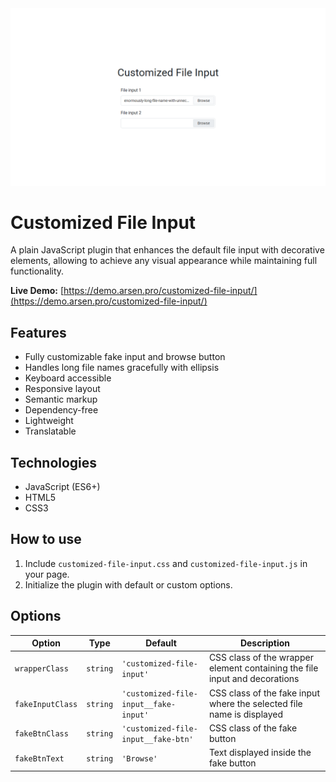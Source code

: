 <kbd>
    <img src="img/customized-file-input.png" alt="Customized File Input">
</kbd>


# Customized File Input
A plain JavaScript plugin that enhances the default file input with decorative elements,
allowing to achieve any visual appearance while maintaining full functionality.


**Live Demo:**
[https://demo.arsen.pro/customized-file-input/](https://demo.arsen.pro/customized-file-input/)


## Features
* Fully customizable fake input and browse button
* Handles long file names gracefully with ellipsis
* Keyboard accessible
* Responsive layout
* Semantic markup
* Dependency-free
* Lightweight
* Translatable


## Technologies
* JavaScript (ES6+)
* HTML5
* CSS3


## How to use
1. Include `customized-file-input.css` and `customized-file-input.js` in your page.
2. Initialize the plugin with default or custom options.


## Options
| Option           | Type     | Default                               | Description                                                                |
|------------------|----------|---------------------------------------|----------------------------------------------------------------------------|
| `wrapperClass`   | `string` | `'customized-file-input'`             | CSS class of the wrapper element containing the file input and decorations |
| `fakeInputClass` | `string` | `'customized-file-input__fake-input'` | CSS class of the fake input where the selected file name is displayed      |
| `fakeBtnClass`   | `string` | `'customized-file-input__fake-btn'`   | CSS class of the fake button                                               |
| `fakeBtnText`    | `string` | `'Browse'`                            | Text displayed inside the fake button                                      |